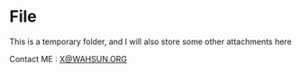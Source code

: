 # File
This is a temporary folder, and I will also store some other attachments here

Contact ME : X@WAHSUN.ORG    

